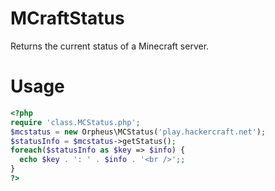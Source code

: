 MCraftStatus
============

Returns the current status of a Minecraft server.

Usage
=====
```php
<?php
require 'class.MCStatus.php';
$mcstatus = new Orpheus\MCStatus('play.hackercraft.net');
$statusInfo = $mcstatus->getStatus();
foreach($statusInfo as $key => $info) {
  echo $key . ': ' . $info . '<br />';;
}
?>
```
